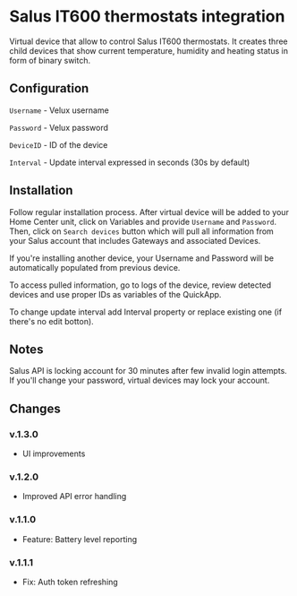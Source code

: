 # Salus IT600 thermostats integration

Virtual device that allow to control Salus IT600 thermostats. It creates three child devices that show current temperature, humidity and heating status in form of binary switch.

## Configuration

`Username` - Velux username

`Password` - Velux password

`DeviceID` - ID of the device

`Interval` - Update interval expressed in seconds (30s by default)


## Installation

Follow regular installation process. After virtual device will be added to your Home Center unit, click on Variables and provide `Username` and `Password`.
Then, click on `Search devices` button which will pull all information from your Salus account that includes Gateways and associated Devices.

If you're installing another device, your Username and Password will be automatically populated from previous device.

To access pulled information, go to logs of the device, review detected devices and use proper IDs as variables of the QuickApp.

To change update interval add Interval property or replace existing one (if there's no edit botton).

## Notes

Salus API is locking account for 30 minutes after few invalid login attempts. If you'll change your password, virtual devices may lock your account.

## Changes

### v.1.3.0
 - UI improvements

### v.1.2.0
 - Improved API error handling

### v.1.1.0
 - Feature: Battery level reporting

### v.1.1.1
 - Fix: Auth token refreshing
